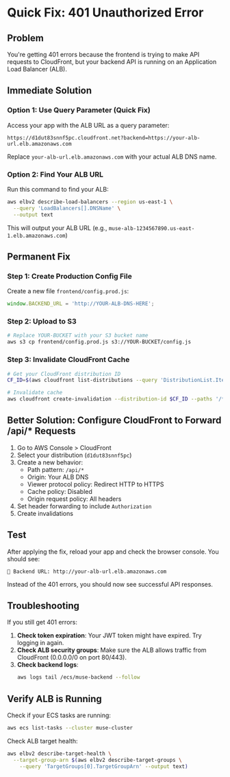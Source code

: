 # Quick Fix: 401 Unauthorized Error

## Problem
You're getting 401 errors because the frontend is trying to make API requests to CloudFront, but your backend API is running on an Application Load Balancer (ALB).

## Immediate Solution

### Option 1: Use Query Parameter (Quick Fix)
Access your app with the ALB URL as a query parameter:

```
https://d1dut83snnf5pc.cloudfront.net?backend=https://your-alb-url.elb.amazonaws.com
```

Replace `your-alb-url.elb.amazonaws.com` with your actual ALB DNS name.

### Option 2: Find Your ALB URL
Run this command to find your ALB:

```bash
aws elbv2 describe-load-balancers --region us-east-1 \
  --query 'LoadBalancers[].DNSName' \
  --output text
```

This will output your ALB URL (e.g., `muse-alb-1234567890.us-east-1.elb.amazonaws.com`)

## Permanent Fix

### Step 1: Create Production Config File

Create a new file `frontend/config.prod.js`:

```javascript
window.BACKEND_URL = 'http://YOUR-ALB-DNS-HERE';
```

### Step 2: Upload to S3

```bash
# Replace YOUR-BUCKET with your S3 bucket name
aws s3 cp frontend/config.prod.js s3://YOUR-BUCKET/config.js
```

### Step 3: Invalidate CloudFront Cache

```bash
# Get your CloudFront distribution ID
CF_ID=$(aws cloudfront list-distributions --query 'DistributionList.Items[0].Id' --output text)

# Invalidate cache
aws cloudfront create-invalidation --distribution-id $CF_ID --paths '/*'
```

## Better Solution: Configure CloudFront to Forward /api/* Requests

1. Go to AWS Console > CloudFront
2. Select your distribution (`d1dut83snnf5pc`)
3. Create a new behavior:
   - Path pattern: `/api/*`
   - Origin: Your ALB DNS
   - Viewer protocol policy: Redirect HTTP to HTTPS
   - Cache policy: Disabled
   - Origin request policy: All headers
4. Set header forwarding to include `Authorization`
5. Create invalidations

## Test

After applying the fix, reload your app and check the browser console. You should see:
```
🔧 Backend URL: http://your-alb-url.elb.amazonaws.com
```

Instead of the 401 errors, you should now see successful API responses.

## Troubleshooting

If you still get 401 errors:

1. **Check token expiration**: Your JWT token might have expired. Try logging in again.
2. **Check ALB security groups**: Make sure the ALB allows traffic from CloudFront (0.0.0.0/0 on port 80/443).
3. **Check backend logs**: 
   ```bash
   aws logs tail /ecs/muse-backend --follow
   ```

## Verify ALB is Running

Check if your ECS tasks are running:

```bash
aws ecs list-tasks --cluster muse-cluster
```

Check ALB target health:

```bash
aws elbv2 describe-target-health \
  --target-group-arn $(aws elbv2 describe-target-groups \
    --query 'TargetGroups[0].TargetGroupArn' --output text)
```

